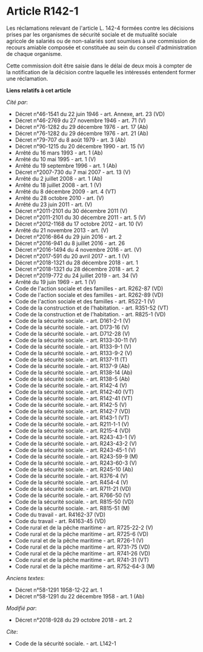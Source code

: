 # Article R142-1

Les réclamations relevant de l'article L. 142-4 formées contre les décisions prises par les organismes de sécurité sociale et
de mutualité sociale agricole de salariés ou de non-salariés sont soumises à une commission de recours amiable composée et
constituée au sein du conseil d'administration de chaque organisme.

Cette commission doit être saisie dans le délai de deux mois à compter de la notification de la décision contre laquelle les
intéressés entendent former une réclamation.

**Liens relatifs à cet article**

_Cité par_:

  - Décret n°46-1541 du 22 juin 1946 - art. Annexe, art. 23 (VD)
  - Décret n°46-2769 du 27 novembre 1946 - art. 71 (V)
  - Décret n°76-1282 du 29 décembre 1976 - art. 17 (Ab)
  - Décret n°76-1282 du 29 décembre 1976 - art. 21 (Ab)
  - Décret n°79-707 du 8 août 1979 - art. 3 (Ab)
  - Décret n°90-1215 du 20 décembre 1990 - art. 15 (V)
  - Arrêté du 16 mars 1993 - art. 1 (Ab)
  - Arrêté du 10 mai 1995 - art. 1 (V)
  - Arrêté du 19 septembre 1996 - art. 1 (Ab)
  - Décret n°2007-730 du 7 mai 2007 - art. 13 (V)
  - Arrêté du 2 juillet 2008 - art. 1 (Ab)
  - Arrêté du 18 juillet 2008 - art. 1 (V)
  - Arrêté du 8 décembre 2009 - art. 4 (VT)
  - Arrêté du 28 octobre 2010 - art. (V)
  - Arrêté du 23 juin 2011 - art. (V)
  - Décret n°2011-2101 du 30 décembre 2011 (V)
  - Décret n°2011-2101 du 30 décembre 2011 - art. 5 (V)
  - Décret n°2012-1168 du 17 octobre 2012 - art. 10 (V)
  - Arrêté du 21 novembre 2013 - art. (V)
  - Décret n°2016-864 du 29 juin 2016 - art. 2
  - Décret n°2016-941 du 8 juillet 2016 - art. 26
  - Décret n°2016-1494 du 4 novembre 2016 - art. (V)
  - Décret n°2017-591 du 20 avril 2017 - art. 1 (V)
  - Décret n°2018-1321 du 28 décembre 2018 - art. 1
  - Décret n°2018-1321 du 28 décembre 2018 - art. 2
  - Décret n°2019-772 du 24 juillet 2019 - art. 34 (V)
  - Arrêté du 19 juin 1969 - art. 1 (V)
  - Code de l'action sociale et des familles - art. R262-87 (VD)
  - Code de l'action sociale et des familles - art. R262-89 (VD)
  - Code de l'action sociale et des familles - art. R522-1 (V)
  - Code de la construction et de l'habitation. - art. R351-52 (VT)
  - Code de la construction et de l'habitation. - art. R825-1 (VD)
  - Code de la sécurité sociale. - art. D161-2-1 (V)
  - Code de la sécurité sociale. - art. D173-16 (V)
  - Code de la sécurité sociale. - art. D712-28 (V)
  - Code de la sécurité sociale. - art. R133-30-11 (V)
  - Code de la sécurité sociale. - art. R133-9-1 (V)
  - Code de la sécurité sociale. - art. R133-9-2 (V)
  - Code de la sécurité sociale. - art. R137-11 (T)
  - Code de la sécurité sociale. - art. R137-9 (Ab)
  - Code de la sécurité sociale. - art. R138-14 (Ab)
  - Code de la sécurité sociale. - art. R138-5 (Ab)
  - Code de la sécurité sociale. - art. R142-4 (V)
  - Code de la sécurité sociale. - art. R142-40 (VT)
  - Code de la sécurité sociale. - art. R142-41 (VT)
  - Code de la sécurité sociale. - art. R142-5 (V)
  - Code de la sécurité sociale. - art. R142-7 (VD)
  - Code de la sécurité sociale. - art. R143-1 (VT)
  - Code de la sécurité sociale. - art. R211-1-1 (V)
  - Code de la sécurité sociale. - art. R215-4 (VD)
  - Code de la sécurité sociale. - art. R243-43-1 (V)
  - Code de la sécurité sociale. - art. R243-43-2 (V)
  - Code de la sécurité sociale. - art. R243-45-1 (V)
  - Code de la sécurité sociale. - art. R243-59-9 (M)
  - Code de la sécurité sociale. - art. R243-60-3 (V)
  - Code de la sécurité sociale. - art. R245-10 (Ab)
  - Code de la sécurité sociale. - art. R376-4 (V)
  - Code de la sécurité sociale. - art. R454-4 (V)
  - Code de la sécurité sociale. - art. R711-21 (VD)
  - Code de la sécurité sociale. - art. R766-50 (V)
  - Code de la sécurité sociale. - art. R815-50 (VD)
  - Code de la sécurité sociale. - art. R815-51 (M)
  - Code du travail - art. R4162-37 (VD)
  - Code du travail - art. R4163-45 (VD)
  - Code rural et de la pêche maritime - art. R725-22-2 (V)
  - Code rural et de la pêche maritime - art. R725-6 (VD)
  - Code rural et de la pêche maritime - art. R726-1 (V)
  - Code rural et de la pêche maritime - art. R731-75 (VD)
  - Code rural et de la pêche maritime - art. R741-26 (VD)
  - Code rural et de la pêche maritime - art. R741-31 (VT)
  - Code rural et de la pêche maritime - art. R752-64-3 (M)

_Anciens textes_:

  - Décret n°58-1291 1958-12-22 art. 1
  - Décret n°58-1291 du 22 décembre 1958 - art. 1 (Ab)

_Modifié par_:

  - Décret n°2018-928 du 29 octobre 2018 - art. 2

_Cite_:

  - Code de la sécurité sociale. - art. L142-1
